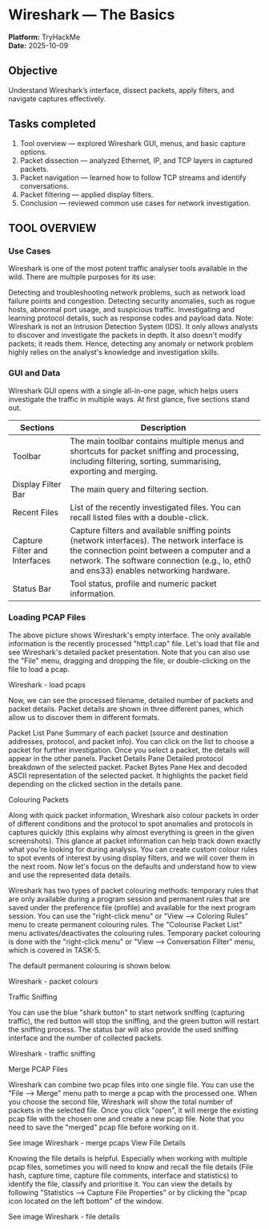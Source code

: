 # Wireshark — The Basics

**Platform:** TryHackMe  
**Date:** 2025-10-09

## Objective
Understand Wireshark’s interface, dissect packets, apply filters, and navigate captures effectively.

## Tasks completed
1. Tool overview — explored Wireshark GUI, menus, and basic capture options.
2. Packet dissection — analyzed Ethernet, IP, and TCP layers in captured packets.
3. Packet navigation — learned how to follow TCP streams and identify conversations.
4. Packet filtering — applied display filters.
5. Conclusion — reviewed common use cases for network investigation.

## TOOL OVERVIEW

### Use Cases

Wireshark is one of the most potent traffic analyser tools available in the wild. There are multiple purposes for its use:

Detecting and troubleshooting network problems, such as network load failure points and congestion.
Detecting security anomalies, such as rogue hosts, abnormal port usage, and suspicious traffic.
Investigating and learning protocol details, such as response codes and payload data. 
Note: Wireshark is not an Intrusion Detection System (IDS). It only allows analysts to discover and investigate the packets in depth. It also doesn't modify packets; it reads them. Hence, detecting any anomaly or network problem highly relies on the analyst's knowledge and investigation skills.

### GUI and Data

Wireshark GUI opens with a single all-in-one page, which helps users investigate the traffic in multiple ways. At first glance, five sections stand out.

| Sections | Description |
|-------------|----------------|
| Toolbar |	The main toolbar contains multiple menus and shortcuts for packet sniffing and processing, including filtering, sorting, summarising, exporting and merging. |
| Display Filter Bar | The main query and filtering section. |
| Recent Files | List of the recently investigated files. You can recall listed files with a double-click. |
| Capture Filter and Interfaces	| Capture filters and available sniffing points (network interfaces).  The network interface is the connection point between a computer and a network. The software connection (e.g., lo, eth0 and ens33) enables networking hardware. |
| Status Bar |	Tool status, profile and numeric packet information. |

### Loading PCAP Files

The above picture shows Wireshark's empty interface. The only available information is the recently processed  "http1.cap" file. Let's load that file and see Wireshark's detailed packet presentation. Note that you can also use the "File" menu, dragging and dropping the file, or double-clicking on the file to load a pcap.

Wireshark - load pcaps

Now, we can see the processed filename, detailed number of packets and packet details. Packet details are shown in three different panes, which allow us to discover them in different formats. 

Packet List Pane
Summary of each packet (source and destination addresses, protocol, and packet info). You can click on the list to choose a packet for further investigation. Once you select a packet, the details will appear in the other panels.
Packet Details Pane
Detailed protocol breakdown of the selected packet.
Packet Bytes Pane
Hex and decoded ASCII representation of the selected packet. It highlights the packet field depending on the clicked section in the details pane. 


Colouring Packets

Along with quick packet information, Wireshark also colour packets in order of different conditions and the protocol to spot anomalies and protocols in captures quickly (this explains why almost everything is green in the given screenshots). This glance at packet information can help track down exactly what you're looking for during analysis. You can create custom colour rules to spot events of interest by using display filters, and we will cover them in the next room. Now let's focus on the defaults and understand how to view and use the represented data details.



Wireshark has two types of packet colouring methods: temporary rules that are only available during a program session and permanent rules that are saved under the preference file (profile) and available for the next program session. You can use the "right-click menu" or "View --> Coloring Rules" menu to create permanent colouring rules. The "Colourise Packet List" menu activates/deactivates the colouring rules. Temporary packet colouring is done with the "right-click menu" or "View --> Conversation Filter" menu, which is covered in TASK-5.

The default permanent colouring is shown below.

Wireshark - packet colours



Traffic Sniffing

You can use the blue "shark button" to start network sniffing (capturing traffic), the red button will stop the sniffing, and the green button will restart the sniffing process. The status bar will also provide the used sniffing interface and the number of collected packets.



Wireshark - traffic sniffing



Merge PCAP Files

Wireshark can combine two pcap files into one single file. You can use the "File --> Merge" menu path to merge a pcap with the processed one. When you choose the second file, Wireshark will show the total number of packets in the selected file. Once you click "open", it will merge the existing pcap file with the chosen one and create a new pcap file. Note that you need to save the "merged" pcap file before working on it.

See image
Wireshark - merge pcaps
View File Details

Knowing the file details is helpful. Especially when working with multiple pcap files, sometimes you will need to know and recall the file details (File hash, capture time, capture file comments, interface and statistics) to identify the file, classify and prioritise it. You can view the details by following "Statistics --> Capture File Properties" or by clicking the "pcap icon located on the left bottom" of the window.

See image
Wireshark - file details 
